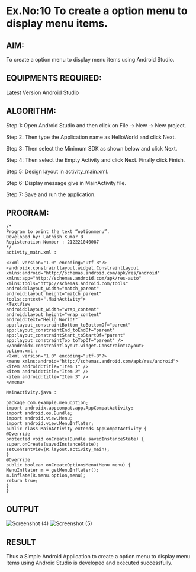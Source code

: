 # Ex.No:10 To create a option menu to display menu items.


## AIM:

To create a option menu to display menu items using Android Studio.

## EQUIPMENTS REQUIRED:

Latest Version Android Studio

## ALGORITHM:
Step 1: Open Android Studio and then click on File -> New -> New project.   

Step 2: Then type the Application name as HelloWorld and click Next. 

Step 3: Then select the Minimum SDK as shown below and click Next.

Step 4: Then select the Empty Activity and click Next. Finally click Finish.

Step 5: Design layout in activity_main.xml.

Step 6: Display message give in MainActivity file.

Step 7: Save and run the application.
## PROGRAM:
```
/*
Program to print the text “optionmenu”.
Developed by: Lathish Kumar B
Registeration Number : 212221040087
*/
activity_main.xml :

<?xml version="1.0" encoding="utf-8"?>
<androidx.constraintlayout.widget.ConstraintLayout 
xmlns:android="http://schemas.android.com/apk/res/android" 
xmlns:app="http://schemas.android.com/apk/res-auto" 
xmlns:tools="http://schemas.android.com/tools"
android:layout_width="match_parent" 
android:layout_height="match_parent" 
tools:context=".MainActivity">
<TextView
android:layout_width="wrap_content"
android:layout_height="wrap_content"
android:text="Hello World!"
app:layout_constraintBottom_toBottomOf="parent"
app:layout_constraintEnd_toEndOf="parent"
app:layout_constraintStart_toStartOf="parent"
app:layout_constraintTop_toTopOf="parent" /> 
</androidx.constraintlayout.widget.ConstraintLayout> 
option.xml :
<?xml version="1.0" encoding="utf-8"?>
<menu xmlns:android="http://schemas.android.com/apk/res/android">
<item android:title="Item 1" /> 
<item android:title="Item 2" /> 
<item android:title="Item 3" />
</menu>

MainActivity.java :

package com.example.menuoption;
import androidx.appcompat.app.AppCompatActivity;
import android.os.Bundle;
import android.view.Menu;
import android.view.MenuInflater;
public class MainActivity extends AppCompatActivity {
@Override
protected void onCreate(Bundle savedInstanceState) {
super.onCreate(savedInstanceState); 
setContentView(R.layout.activity_main);
}
@Override
public boolean onCreateOptionsMenu(Menu menu) { 
MenuInflater m = getMenuInflater();
m.inflate(R.menu.option,menu); 
return true;
} 
}
```

## OUTPUT
![Screenshot (4)](https://github.com/Lathishkum/EXP-10/assets/144109092/6a3c486e-d653-4404-b35c-b27360dca171)
![Screenshot (5)](https://github.com/Lathishkum/EXP-10/assets/144109092/711251a5-d6ab-4c4e-bf24-13e33aeaadbe)




## RESULT
Thus a Simple Android Application to create a option menu to display menu items using Android Studio is developed and executed successfully.

